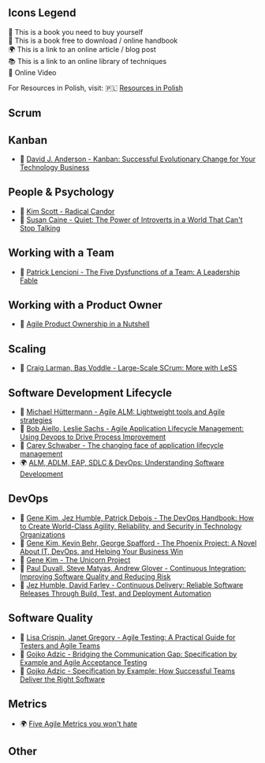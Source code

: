 ## Icons Legend
:closed_book: This is a book you need to buy yourself<br/>
:book: This is a book free to download / online handbook<br/>
:earth_africa: This is a link to an online article / blog post<br/>
:books: This is a link to an online library of techniques<br/>
:movie_camera: Online Video

For Resources in Polish, visit: :poland: [Resources in Polish](Readme_PL.md)

## Scrum

## Kanban
- :closed_book: [David J. Anderson - Kanban: Successful Evolutionary Change for Your Technology Business](https://www.goodreads.com/book/show/8086552-kanban)

## People & Psychology
- :closed_book: [Kim Scott - Radical Candor](https://www.goodreads.com/book/show/29939161-radical-candor)
- :closed_book: [Susan Caine - Quiet: The Power of Introverts in a World That Can't Stop Talking](https://www.goodreads.com/book/show/8520610-quiet)

## Working with a Team
- :closed_book: [Patrick Lencioni - The Five Dysfunctions of a Team: A Leadership Fable](https://www.goodreads.com/book/show/21343.The_Five_Dysfunctions_of_a_Team)

## Working with a Product Owner
- :movie_camera: [Agile Product Ownership in a Nutshell](https://www.youtube.com/watch?v=502ILHjX9EE)

## Scaling
- :closed_book: [Craig Larman, Bas Voddle - Large-Scale SCrum: More with LeSS](https://www.goodreads.com/book/show/31378603-large-scale-scrum)

## Software Development Lifecycle
- :closed_book: [Michael Hüttermann - Agile ALM: Lightweight tools and Agile strategies](https://www.goodreads.com/book/show/11165258-agile-alm)
- 📕 [Bob Aiello, Leslie Sachs - Agile Application Lifecycle Management: Using Devops to Drive Process Improvement](https://www.goodreads.com/book/show/16248727-agile-application-lifecycle-management)
- 📖 [Carey Schwaber - The changing face of application lifecycle management](https://www.yumpu.com/en/document/read/13866040/download-the-changing-face-of-application-life-cycle-mks)
- 🌍 [ALM, ADLM, EAP, SDLC & DevOps: Understanding Software Development](https://blogs.sw.siemens.com/polarion/alm-adlm-eapt-sdlc-devops-understanding-software-development/)

## DevOps
- :closed_book: [Gene Kim, Jez Humble, Patrick Debois - The DevOps Handbook: How to Create World-Class Agility, Reliability, and Security in Technology Organizations](https://www.goodreads.com/book/show/26083308-the-devops-handbook)
- 📕 [Gene Kim, Kevin Behr, George Spafford - The Phoenix Project: A Novel About IT, DevOps, and Helping Your Business Win](https://www.goodreads.com/book/show/17255186-the-phoenix-project)
- 📕 [Gene Kim - The Unicorn Project](https://www.goodreads.com/book/show/44333183-the-unicorn-project)
- 📕 [Paul Duvall, Steve Matyas, Andrew Glover - Continuous Integration: Improving Software Quality and Reducing Risk](https://www.goodreads.com/book/show/8686650-continuous-delivery)
- 📕 [Jez Humble, David Farley - Continuous Delivery: Reliable Software Releases Through Build, Test, and Deployment Automation](https://www.goodreads.com/book/show/8686650-continuous-delivery)

## Software Quality
- 📕 [Lisa Crispin, Janet Gregory - Agile Testing: A Practical Guide for Testers and Agile Teams](https://www.goodreads.com/book/show/5341009-agile-testing)
- 📕 [Gojko Adzic - Bridging the Communication Gap: Specification by Example and Agile Acceptance Testing](https://www.goodreads.com/book/show/6443938-bridging-the-communication-gap)
- 📕 [Gojko Adzic - Specification by Example: How Successful Teams Deliver the Right Software](https://www.goodreads.com/book/show/10288718-specification-by-example)

## Metrics
- 🌍 [Five Agile Metrics you won't hate](https://www.atlassian.com/agile/project-management/metrics)

## Other
